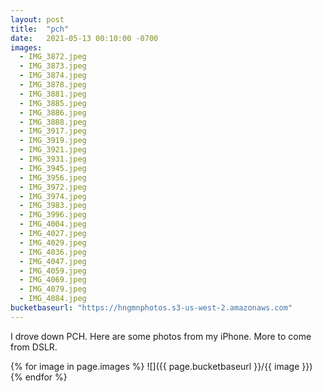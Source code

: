 ```yaml
---
layout: post
title:  "pch"
date:   2021-05-13 00:10:00 -0700
images:
  - IMG_3872.jpeg
  - IMG_3873.jpeg
  - IMG_3874.jpeg
  - IMG_3878.jpeg
  - IMG_3881.jpeg
  - IMG_3885.jpeg
  - IMG_3886.jpeg
  - IMG_3888.jpeg
  - IMG_3917.jpeg
  - IMG_3919.jpeg
  - IMG_3921.jpeg
  - IMG_3931.jpeg
  - IMG_3945.jpeg
  - IMG_3956.jpeg
  - IMG_3972.jpeg
  - IMG_3974.jpeg
  - IMG_3983.jpeg
  - IMG_3996.jpeg
  - IMG_4004.jpeg
  - IMG_4027.jpeg
  - IMG_4029.jpeg
  - IMG_4036.jpeg
  - IMG_4047.jpeg
  - IMG_4059.jpeg
  - IMG_4069.jpeg
  - IMG_4079.jpeg
  - IMG_4084.jpeg
bucketbaseurl: "https://hngmnphotos.s3-us-west-2.amazonaws.com"
---
```


I drove down PCH. Here are some photos from my iPhone. More to come from DSLR.

{% for image in page.images %}
![]({{ page.bucketbaseurl }}/{{ image }})
{% endfor %}
